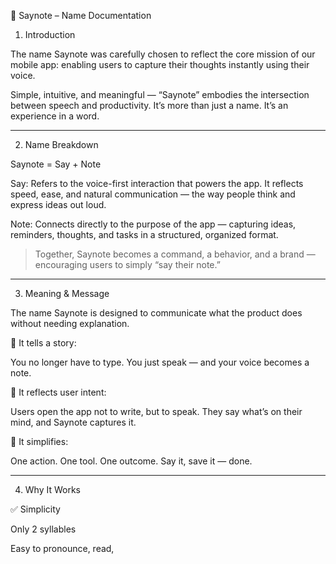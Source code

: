 📘 Saynote – Name Documentation

1. Introduction

The name Saynote was carefully chosen to reflect the core mission of our mobile app: enabling users to capture their thoughts instantly using their voice.

Simple, intuitive, and meaningful — “Saynote” embodies the intersection between speech and productivity. It’s more than just a name. It’s an experience in a word.


---

2. Name Breakdown

Saynote = Say + Note

Say: Refers to the voice-first interaction that powers the app. It reflects speed, ease, and natural communication — the way people think and express ideas out loud.

Note: Connects directly to the purpose of the app — capturing ideas, reminders, thoughts, and tasks in a structured, organized format.


> Together, Saynote becomes a command, a behavior, and a brand — encouraging users to simply “say their note.”




---

3. Meaning & Message

The name Saynote is designed to communicate what the product does without needing explanation.

🔹 It tells a story:

You no longer have to type. You just speak — and your voice becomes a note.

🔹 It reflects user intent:

Users open the app not to write, but to speak. They say what’s on their mind, and Saynote captures it.

🔹 It simplifies:

One action. One tool. One outcome. Say it, save it — done.


---

4. Why It Works

✅ Simplicity

Only 2 syllables

Easy to pronounce, read,